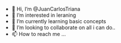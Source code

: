 - 👋 Hi, I’m @JuanCarlosTriana
- 👀 I’m interested in leraning 
- 🌱 I’m currently learning basic concepts
- 💞️ I’m looking to collaborate on all i can do..
- 📫 How to reach me ...

<!---
JuanCarlosTriana/JuanCarlosTriana is a ✨ special ✨ repository because its `README.md` (this file) appears on your GitHub profile.
You can click the Preview link to take a look at your changes.
--->
